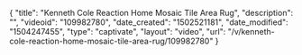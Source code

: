 {
    "title": "Kenneth Cole Reaction Home Mosaic Tile Area Rug",
    "description": "",
    "videoid": "109982780",
    "date_created": "1502521181",
    "date_modified": "1504247455",
    "type": "captivate",
    "layout": "video",
    "url": "\/v\/kenneth-cole-reaction-home-mosaic-tile-area-rug\/109982780"
}